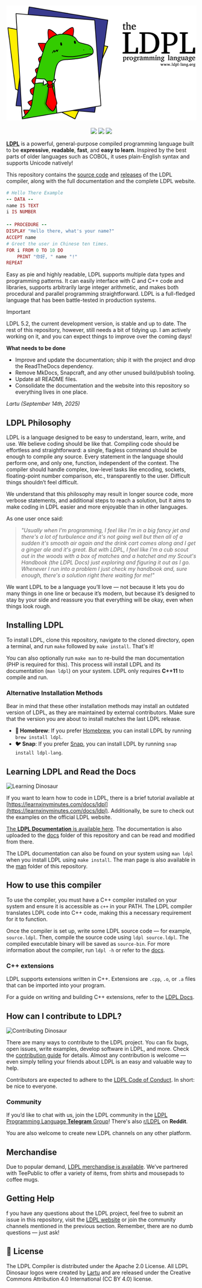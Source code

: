 
<p align="center">
  <img src="https://github.com/Lartu/ldpl/blob/master/images/ldpl-4.0-logo-white-stroke.png">
  <br><br>
  <img src="https://img.shields.io/badge/last_release-5.1.0_'Groovy_Gualicho'-green.svg">
  <img src="https://img.shields.io/badge/license-Apache_2.0-orange">
  <!--<img src="https://github.com/Lartu/ldpl/actions/workflows/clang-format-check.yml/badge.svg">-->
  <a href="t.me/ldpllang"><img src="https://img.shields.io/badge/-LDPL_on_Telegram-red?color=blue&logo=telegram&logoColor=white"></a>
</p>

[**LDPL**](https://www.ldpl-lang.org/) is a powerful, general-purpose compiled programming language built
to be **expressive**, **readable**, **fast**, and **easy to learn**. Inspired by the best parts of older languages such as COBOL,
it uses plain-English syntax and supports Unicode natively!

This repository contains the [source code](https://github.com/Lartu/ldpl/tree/master/src)
and [releases](https://github.com/Lartu/ldpl/releases) of the LDPL compiler, along with
the full documentation and the complete LDPL website.

```ruby
# Hello There Example
-- DATA --
name IS TEXT
i IS NUMBER
  
-- PROCEDURE --
DISPLAY "Hello there, what's your name?"
ACCEPT name
# Greet the user in Chinese ten times.
FOR i FROM 0 TO 10 DO
    PRINT "你好, " name "!"
REPEAT
```

Easy as pie and highly readable, LDPL supports multiple data types and programming patterns.
It can easily interface with C and C++ code and libraries, supports arbitrarily large integer arithmetic,
and makes both procedural and parallel programming straightforward.
LDPL is a full-fledged language that has been battle-tested in production systems.

> [!IMPORTANT]
> LDPL 5.2, the current development version, is stable and up to date. The rest of this repository, however, still needs a bit of tidying up.
> I am actively working on it, and you can expect things to improve over the coming days!
>
> **What needs to be done**
> - Improve and update the documentation; ship it with the project and drop the ReadTheDocs dependency.
> - Remove MkDocs, Snapcraft, and any other unused build/publish tooling.
> - Update all README files.
> - Consolidate the documentation and the website into this repository so everything lives in one place.
> 
> _Lartu (September 14th, 2025)_

## LDPL Philosophy

LDPL is a language designed to be easy to understand, learn, write, and use. We believe coding should be like that. Compiling code should be effortless and straightforward: a single, flagless command should be enough to compile any source. Every statement in the language should perform one, and only one, function, independent of the context. The compiler should handle complex, low-level tasks like encoding, sockets, floating-point number comparison, etc., transparently to the user. Difficult things shouldn’t feel difficult.

We understand that this philosophy may result in longer source code, more verbose statements, and additional steps to reach a solution, but it aims to make coding in LDPL easier and more enjoyable than in other languages.

As one user once said:

>*"Usually when I'm programming, I feel like I'm in a big fancy jet and there's a lot of turbulence and it's not going well but then all of a sudden it's smooth air again and the drink cart comes along and I get a ginger ale and it's great. But with LDPL, I feel like I'm a cub scout out in the woods with a box of matches and a hatchet and my Scout's Handbook (the LDPL Docs) just exploring and figuring it out as I go. Whenever I run into a problem I just check my handbook and, sure enough, there's a solution right there waiting for me!"*

We want LDPL to be a language you’ll love — not because it lets you do many things in one line or because it’s modern, but because it’s designed to stay by your side and reassure you that everything will be okay, even when things look rough.

## Installing LDPL

To install LDPL, clone this repository, navigate to the cloned directory, open a terminal, and run `make` followed by `make install`. That's it!

You can also optionally run `make man` to re-build the man documentation (PHP is required for this).
This process will install LDPL and its documentation (`man ldpl`) on your system.
LDPL only requires **C++11** to compile and run.

### Alternative Installation Methods

Bear in mind that these other installation methods may install an outdated version of LDPL, as they are maintained by external contributors.
Make sure that the version you are about to install matches the last LDPL release.

* **🍺 Homebrew**: If you prefer [Homebrew](https://brew.sh), you can install LDPL by running `brew install ldpl`.
* **🐦 Snap**: If you prefer [Snap](https://snapcraft.io/), you can install LDPL by running `snap install ldpl-lang`.


## Learning LDPL and Read the Docs

![Learning Dinosaur](https://github.com/Lartu/ldpl/blob/master/images/reference-logo.png)

If you want to learn how to code in LDPL, there is a brief tutorial available at [https://learnxinyminutes.com/docs/ldpl](https://learnxinyminutes.com/docs/ldpl). Additionally, be sure to check out the examples on the official LDPL website.

[The **LDPL Documentation** is available here](https://docs.ldpl-lang.org/).
The documentation is also uploaded to the [docs](docs) folder of this repository and can be read and modified from there.

The LDPL documentation can also be found on your system using `man ldpl` when you install LDPL using `make install`.
The man page is also available in the [man](/man) folder of this repository.

## How to use this compiler

To use the compiler, you must have a C++ compiler installed on your system and ensure it is accessible as `c++` in your PATH.
The LDPL compiler translates LDPL code into C++ code, making this a necessary requirement for it to function.

Once the compiler is set up, write some LDPL source code — for example, `source.ldpl`.
Then, compile the source code using `ldpl source.ldpl`. The compiled executable binary will be saved as `source-bin`.
For more information about the compiler, run `ldpl -h` or refer to the [docs](https://docs.ldpl-lang.org/#the-ldpl-compiler).

### C++ extensions

LDPL supports extensions written in C++. Extensions are `.cpp`, `.o`, or `.a` files that can be imported into your program.

For a guide on writing and building C++ extensions, refer to the [LDPL Docs](https://docs.ldpl-lang.org/cppext/).

## How can I contribute to LDPL?

![Contributing Dinosaur](https://github.com/Lartu/ldpl/blob/master/images/tutorial-logo.png)

There are many ways to contribute to the LDPL project.
You can fix bugs, open issues, write examples, develop software in LDPL, and more.
Check the [contribution guide](https://www.ldpl-lang.org/contribute.html) for details.
Almost any contribution is welcome — even simply telling your friends about LDPL is an easy and valuable way to help.

Contributors are expected to adhere to the [LDPL Code of Conduct](https://www.ldpl-lang.org/conduct.html). In short: be nice to everyone.

### Community

If you’d like to chat with us, join the LDPL community in the [LDPL Programming Language **Telegram** Group](https://t.me/ldpllang)!
There's also [r/LDPL](https://reddit.com/r/LDPL) on **Reddit**.

You are also welcome to create new LDPL channels on any other platform.

## Merchandise

Due to popular demand, [LDPL merchandise is available](https://www.teepublic.com/user/lartu). We’ve partnered with TeePublic to offer a variety of items, from shirts and mousepads to coffee mugs.

## Getting Help

f you have any questions about the LDPL project, feel free to submit an issue in this repository, visit the [LDPL website](https://www.ldpl-lang.org) or join the community channels mentioned in the previous section. Remember, there are no dumb questions — just ask!

## 📜 License

The LDPL Compiler is distributed under the Apache 2.0 License.
All LDPL Dinosaur logos were created by [Lartu](https://github.com/Lartu) and are released under the Creative Commons Attribution 4.0 International (CC BY 4.0) license.
